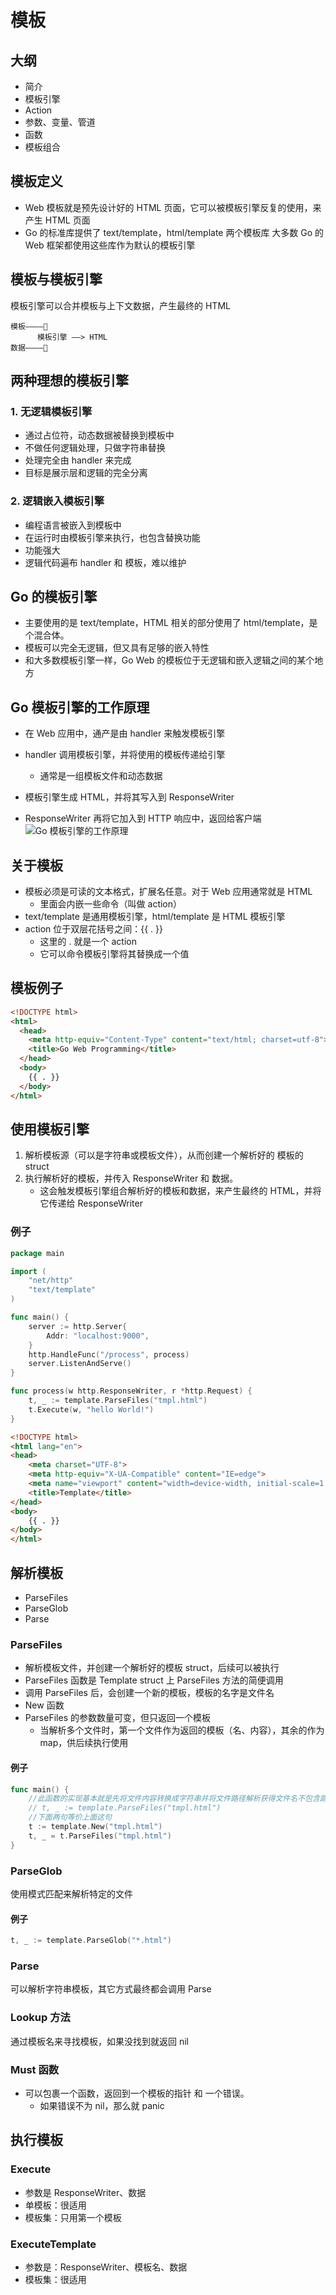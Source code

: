 # 模板

## 大纲

+ 简介
+ 模板引擎
+ Action
+ 参数、变量、管道
+ 函数
+ 模板组合
  
## 模板定义

+ Web 模板就是预先设计好的 HTML 页面，它可以被模板引擎反复的使用，来产生 HTML 页面
+ Go 的标准库提供了 text/template，html/template 两个模板库
大多数 Go 的 Web 框架都使用这些库作为默认的模板引擎

## 模板与模板引擎

模板引擎可以合并模板与上下文数据，产生最终的 HTML

```text
模板————🔽
      模板引擎 ——> HTML
数据————🔼
```

## 两种理想的模板引擎

### 1. 无逻辑模板引擎

+ 通过占位符，动态数据被替换到模板中
+ 不做任何逻辑处理，只做字符串替换
+ 处理完全由 handler 来完成
+ 目标是展示层和逻辑的完全分离

### 2. 逻辑嵌入模板引擎

+ 编程语言被嵌入到模板中
+ 在运行时由模板引擎来执行，也包含替换功能
+ 功能强大
+ 逻辑代码遍布 handler 和 模板，难以维护

## Go 的模板引擎

+ 主要使用的是 text/template，HTML 相关的部分使用了 html/template，是个混合体。
+ 模板可以完全无逻辑，但又具有足够的嵌入特性
+ 和大多数模板引擎一样，Go Web 的模板位于无逻辑和嵌入逻辑之间的某个地方

## Go 模板引擎的工作原理

+ 在 Web 应用中，通产是由 handler 来触发模板引擎

+ handler 调用模板引擎，并将使用的模板传递给引擎
  + 通常是一组模板文件和动态数据
+ 模板引擎生成 HTML，并将其写入到 ResponseWriter
+ ResponseWriter 再将它加入到 HTTP 响应中，返回给客户端
![Go 模板引擎的工作原理 ](./img/07_template_1.jpg)

## 关于模板

+ 模板必须是可读的文本格式，扩展名任意。对于 Web 应用通常就是 HTML
  + 里面会内嵌一些命令（叫做 action）
+ text/template 是通用模板引擎，html/template 是 HTML 模板引擎
+ action 位于双层花括号之间：{{ . }}
  + 这里的 . 就是一个 action
  + 它可以命令模板引擎将其替换成一个值

## 模板例子

```html
<!DOCTYPE html>
<html>
  <head>
    <meta http-equiv="Content-Type" content="text/html; charset=utf-8">
    <title>Go Web Programming</title>
  </head>
  <body>
    {{ . }}
  </body>
</html>
```

## 使用模板引擎

1. 解析模板源（可以是字符串或模板文件），从而创建一个解析好的 模板的 struct
2. 执行解析好的模板，并传入 ResponseWriter 和 数据。
   + 这会触发模板引擎组合解析好的模板和数据，来产生最终的 HTML，并将它传递给 ResponseWriter

### 例子

```go
package main

import (
	"net/http"
	"text/template"
)

func main() {
	server := http.Server{
		Addr: "localhost:9000",
	}
	http.HandleFunc("/process", process)
	server.ListenAndServe()
}

func process(w http.ResponseWriter, r *http.Request) {
	t, _ := template.ParseFiles("tmpl.html")
	t.Execute(w, "hello World!")
}

```

```html
<!DOCTYPE html>
<html lang="en">
<head>
    <meta charset="UTF-8">
    <meta http-equiv="X-UA-Compatible" content="IE=edge">
    <meta name="viewport" content="width=device-width, initial-scale=1.0">
    <title>Template</title>
</head>
<body>
    {{ . }}
</body>
</html>
```

## 解析模板

+ ParseFiles
+ ParseGlob
+ Parse

### ParseFiles

+ 解析模板文件，并创建一个解析好的模板 struct，后续可以被执行
+ ParseFiles 函数是 Template struct 上 ParseFiles 方法的简便调用
+ 调用 ParseFiles 后，会创建一个新的模板，模板的名字是文件名
+ New 函数
+ ParseFiles 的参数数量可变，但只返回一个模板
  + 当解析多个文件时，第一个文件作为返回的模板（名、内容），其余的作为 map，供后续执行使用

#### 例子

```go
func main() {
	//此函数的实现基本就是先将文件内容转换成字符串并将文件路径解析获得文件名不包含路径用来建一个新的模板，然后调用Parse方法来解析模板里的字符串
	// t, _ := template.ParseFiles("tmpl.html")
	//下面两句等价上面这句
	t := template.New("tmpl.html")
	t, _ = t.ParseFiles("tmpl.html")
}
```

### ParseGlob

使用模式匹配来解析特定的文件

#### 例子

```go
t, _ := template.ParseGlob("*.html")
```

### Parse

可以解析字符串模板，其它方式最终都会调用 Parse

### Lookup 方法

通过模板名来寻找模板，如果没找到就返回 nil

### Must 函数

+ 可以包裹一个函数，返回到一个模板的指针 和 一个错误。
  + 如果错误不为 nil，那么就 panic

## 执行模板

### Execute

+ 参数是 ResponseWriter、数据
+ 单模板：很适用
+ 模板集：只用第一个模板

### ExecuteTemplate

+ 参数是：ResponseWriter、模板名、数据
+ 模板集：很适用
